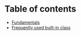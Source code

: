 # Table of contents

* [Fundamentals](README.md)
* [Frequently used built-in class](frequently-used-built-in-class.md)

